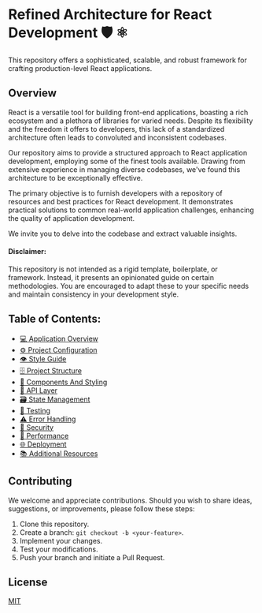 # Refined Architecture for React Development 🛡️ ⚛️

This repository offers a sophisticated, scalable, and robust framework for crafting production-level React applications.

## Overview

React is a versatile tool for building front-end applications, boasting a rich ecosystem and a plethora of libraries for varied needs. Despite its flexibility and the freedom it offers to developers, this lack of a standardized architecture often leads to convoluted and inconsistent codebases.

Our repository aims to provide a structured approach to React application development, employing some of the finest tools available. Drawing from extensive experience in managing diverse codebases, we've found this architecture to be exceptionally effective.

The primary objective is to furnish developers with a repository of resources and best practices for React development. It demonstrates practical solutions to common real-world application challenges, enhancing the quality of application development.

We invite you to delve into the codebase and extract valuable insights.

#### Disclaimer:

This repository is not intended as a rigid template, boilerplate, or framework. Instead, it presents an opinionated guide on certain methodologies. You are encouraged to adapt these to your specific needs and maintain consistency in your development style.

## Table of Contents:

- [💻 Application Overview](docs/application-overview.md)
- [⚙️ Project Configuration](docs/project-configuration.md)
- [👁️ Style Guide](docs/style-guide.md)
- [🗄️ Project Structure](docs/project-structure.md)
- [🧱 Components And Styling](docs/components-and-styling.md)
- [📡 API Layer](docs/api-layer.md)
- [🗃️ State Management](docs/state-management.md)
- [🧪 Testing](docs/testing.md)
- [⚠️ Error Handling](docs/error-handling.md)
- [🔐 Security](docs/security.md)
- [🚄 Performance](docs/performance.md)
- [🌐 Deployment](docs/deployment.md)
- [📚 Additional Resources](docs/additional-resources.md)

## Contributing

We welcome and appreciate contributions. Should you wish to share ideas, suggestions, or improvements, please follow these steps:

1. Clone this repository.
2. Create a branch: `git checkout -b <your-feature>`.
3. Implement your changes.
4. Test your modifications.
5. Push your branch and initiate a Pull Request.

## License

[MIT](https://choosealicense.com/licenses/mit/)

